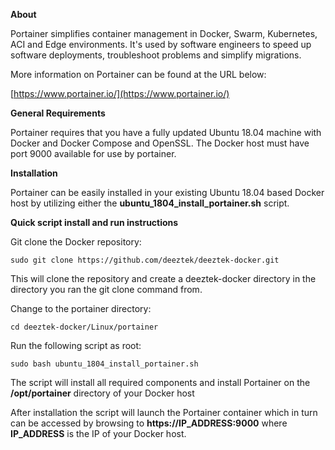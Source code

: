 **About**

Portainer simplifies container management in Docker, Swarm, Kubernetes, ACI and Edge environments. It's used by software engineers to speed up software deployments, troubleshoot problems and simplify migrations.

More information on Portainer can be found at the URL below:

[https://www.portainer.io/](https://www.portainer.io/)


**General Requirements**

Portainer requires that you have a fully updated Ubuntu 18.04 machine with Docker and Docker Compose and OpenSSL. The Docker host must have port 9000 available for use by portainer.

**Installation**

Portainer can be easily installed in your existing Ubuntu 18.04 based Docker host by utilizing either the **ubuntu_1804_install_portainer.sh** script.

**Quick script install and run instructions**

Git clone the Docker repository:

`sudo git clone https://github.com/deeztek/deeztek-docker.git`

This will clone the repository and create a deeztek-docker directory in the directory you ran the git clone command from.

Change to the portainer directory:

`cd deeztek-docker/Linux/portainer`

Run the following script as root:

`sudo bash ubuntu_1804_install_portainer.sh`

The script will install all required components and install Portainer on the **/opt/portainer** directory of your Docker host

After installation the script will launch the Portainer container which in turn can be accessed by browsing to **https://IP_ADDRESS:9000** where **IP_ADDRESS** is the IP of your Docker host.







